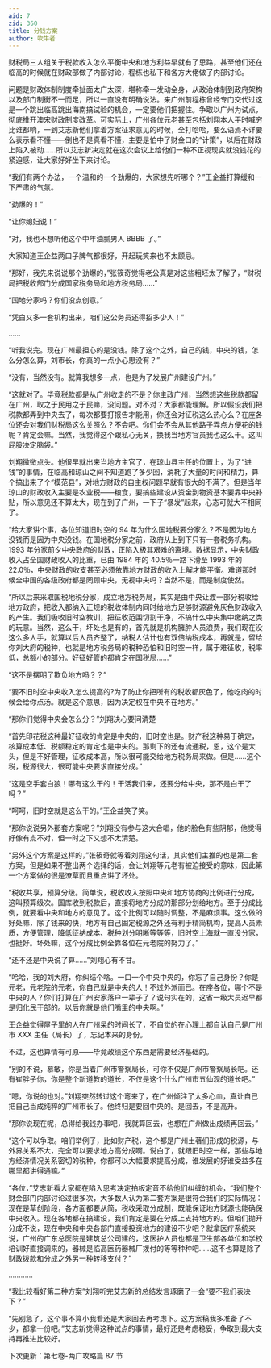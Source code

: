 ```yaml
---
aid: 7
zid: 360
title: 分钱方案
author: 吹牛者
---
```


财税局三人组关于税款收入怎么平衡中央和地方利益早就有了思路，甚至他们还在临高的时候就在财政部做了内部讨论，程栋也私下和各方大佬做了内部讨论。

问题是财政体制制度牵扯面太广太深，堪称牵一发动全身，从政治体制到政府架构以及部门制衡不一而足，所以一直没有明确说法。来广州前程栋曾经专门交代过这是一个跳出临高跳出海南搞试验的机会，一定要他们把握住。争取以广州为试点，彻底推开澳宋财政制度改革。可实际上，广州各位元老甚至包括刘翔本人平时喊穷比谁都响，一到艾志新他们拿着方案征求意见的时候，全打哈哈，要么语焉不详要么表示看不懂――倒也不是真看不懂，主要是怕中了财金口的“计策”，以后在财政上陷入被动……所以艾志新决定就在这次会议上给他们一种不正视现实就没钱花的紧迫感，让大家好好坐下来讨论。

“我们有两个办法，一个温和的一个劲爆的，大家想先听哪个？”王企益打算缓和一下严肃的气氛。

“劲爆的！”

“让你媳妇说！”

“对，我也不想听他这个中年油腻男人 BBBB 了。”

大家知道王企益两口子脾气都很好，开起玩笑来也不太顾忌。

“那好，我先来说说那个劲爆的，”张筱奇觉得老公真是对这些粗坯太了解了，“财税局把税收部门分成国家税务局和地方税务局……”

“国地分家吗？你们没点创意。”

“凭白又多一套机构出来，咱们这公务员还得招多少人！”

……

“听我说完。现在广州最担心的是没钱。除了这个之外，自己的钱，中央的钱，怎么分怎么算，刘市长，你真的一点小心思没有？”

“没有，当然没有。就算我想多一点，也是为了发展广州建设广州。”

“这就对了。毕竟税款都是从广州收走的不是？你主政广州，当然想这些税款都留在广州，取之于民用之于民嘛，没问题。对不对？大家都能理解。所以假设我们把税款都弄到中央去了，每次都要打报告才能用，你还会对征税这么热心么？在座各位还会对我们财税局这么关照么？不会吧。你们会不会从其他路子弄点方便花的钱呢？肯定会嘛。当然，我觉得这个跟私心无关，换我当地方官员我也这么干。这叫屁股决定脑袋。”

刘翔微微点头。他很早就出来当地方主官了，在琼山县主任的位置上，为了“进钱”的事情，在临高和琼山之间不知道跑了多少回，消耗了大量的时间和精力，算个搞出来了个“模范县”，对地方财政的自主权问题早就有很大的不满了。但是当年琼山的财政收入主要是农业税――粮食，要搞些建设从资金到物资基本要靠中央补贴，所以意见还不算太大，现在到了广州，一下子“暴发”起来，心态可就大不相同了。

“给大家讲个事，各位知道旧时空的 94 年为什么国地税要分家么？不是因为地方没钱而是因为中央没钱。在国地税分家之前，政府从上到下只有一套税务机构。1993 年分家前夕中央政府的财政，正陷入极其艰难的窘境。数据显示，中央财政收入占全国财政收入的比重，已由 1984 年的 40.5％一路下滑至 1993 年的 22.0％，中央财政的收支甚至必须依靠地方财政的收入上解才能平衡。难道那时候全中国的各级政府都是罔顾中央，无视中央吗？当然不是，而是制度使然。

“所以后来采取国税地税分家，成立地方税务局，其实是由中央让渡一部分税收给地方政府，把收入都纳入正规的税收体制内同时给地方足够财源避免灰色财政收入的产生。我们吸收旧时空教训，把征收范围切割干净，不搞什么中央集中缴纳之类的玩意。当然，这么干，坏处也是有的，首先就是机构臃肿人员浪费，我们现在没这么多人手，就算以后人员齐整了，纳税人估计也有双倍纳税成本，再就是，留给你刘大府的税种，也就是地方税务局的税种恐怕和旧时空一样，属于难征收，税率低，总额小的部分。好征好管的都肯定在国税局……”

“这不是摆明了欺负地方吗？？”

“要不旧时空中央收入怎么提高的?为了防止你把所有的税收都灰色了，他吃肉的时候会给你点汤。就是这个意思，因为决定权在中央不在地方。”

“那你们觉得中央会怎么分？”刘翔决心要问清楚

“首先印花税这种最好征收的肯定是中央的，旧时空也是。财产税这种易于确定，核算成本低、税额稳定的肯定也是中央的。那剩下的还有流通税，恩，这个是大头，但是不好管理，征收成本高，所以很可能交给地方税务局来做。但是……这个税，税源很大，很可能中央要求直接分成。”

“这是空手套白狼！哪有这么干的！干活我们来，还要分给中央，那不是白干了吗？”

“呵呵，旧时空就是这么干的。”王企益笑了笑。

“那你说说另外那套方案呢？”刘翔没有参与这大合唱，他的脸色有些阴郁，他觉得好像有点不对，但一时之下又想不太清楚。

“另外这个方案是这样的，”张筱奇就等着刘翔这句话，其实他们主推的也是第二套方案，但是如果不整出两个选择的话，会让刘翔等元老有被迫接受的意味，因此第一个方案做的很是潦草而且重点讲了坏处。

“税收共享，预算分级。简单说，税收收入按照中央和地方协商的比例进行分成，这叫预算级次。国库收到税款后，直接将地方分成的那部分划给地方。至于分成比例，就要看中央和地方的意见了。这个比例可以随时调整，不是麻烦事。这么做的好处嘛，除了钱来的快，地方有自己固定税源之外还有利于精简机构，提高人员素质，方便管理，降低征纳成本、税种划分明晰等等等，旧时空上海就一直没分家，也挺好。坏处嘛，这个分成比例全靠各位在元老院的努力了。”

“还不还是中央说了算……”刘翔心有不甘。

“哈哈，我的刘大府，你纠结个啥。一口一个中央中央的，你忘了自己身份？你是元老，元老院的元老，你自己就是中央的人！不过外派而已。在座各位，哪个不是中央的人？你们打算在广州安家落户一辈子了？说句实在的，这省一级大员迟早都是归化民干部的。以后你就是他们嘴里的中央啊。”

王企益觉得屋子里的人在广州呆的时间长了，不自觉的在心理上都自认自己是广州市 XXX 主任（局长）了，忘记本来的身份。

不过，这也算情有可原――毕竟政绩这个东西是需要经济基础的。

“别的不说，慕敏，你是当着广州市警察局长，可你不仅是广州市警察局长吧。还有崔胖子你，你是整个新道教的道长，不仅是这个什么广州市五仙观的道长吧。”

“嗯，你说的也对。”刘翔突然转过这个弯来了，在广州倾注了太多心血，真让自己把自己当成纯粹的广州市长了。他终归是要回中央的。是回去，不是高升。

“那你说现在呢，总得给我钱办事吧，我就算回去，也想在广州做出成绩再回去。”

“这个可以争取。咱们举例子，比如财产税，这个都是广州土著们形成的税源，与外界关系不大，完全可以要求地方高分成啊。说白了，就跟旧时空一样，那些与地方经济情况关系密切的税种，你都可以大幅要求提高分成，谁发展的好谁受益多在哪里都讲得通嘛。”

“各位，”艾志新看大家都在陷入思考决定拍板定音不给他们纠缠的机会，“我们整个财金部门内部讨论过很多次，大多数人认为第二套方案是很符合我们的实际情况：现在是草创阶段，各方面都要从简，税收采取分成制，既能保证地方财源也能确保中央收入。现在各地都在搞建设，我们肯定是要在分成上支持地方的。但咱们抛开分成不说，现在中央和中央各部门直接投资地方的建设不少吧？就拿医疗系统来说，广州的广东总医院是建筑总公司建的，这医护人员也都是卫生部各单位和学校培训好直接调来的，器械是临高医药器械厂拨付的等等种种吧……这不也算是除了财政拨款和分成之外另一种转移支付？”

…………

“我比较看好第二种方案”刘翔听完艾志新的总结发言琢磨了一会“要不我们表决下？”

“先别急了，这个事不算小我看还是大家回去再考虑下。这方案稿我多准备了不少，都拿一份吧。”艾志新觉得这种试点的事情，最好还是考虑稳妥，争取到最大支持再推进比较好。

下次更新：第七卷-两广攻略篇 87 节
